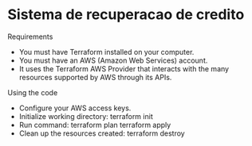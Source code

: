 # Sistema de recuperacao de credito

Requirements 

-  You must have Terraform installed on your computer.
-  You must have an AWS (Amazon Web Services) account.
-  It uses the Terraform AWS Provider that interacts with the many resources supported by AWS through its APIs.

Using the code 

-  Configure your AWS access keys.
-  Initialize working directory:
      terraform init
-  Run command:
      terraform plan
      terraform apply
-  Clean up the resources created:
      terraform destroy
